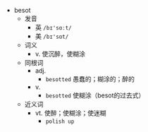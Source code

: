 - besot
  - 发音
    - 英 `/bɪ'sɑːt/`
    - 美 `/bɪ'sɑt/`
  - 词义
    - v. 使沉醉，使糊涂
  - 同根词
    - adj.
      - `besotted` 愚蠢的；糊涂的；醉的
    - v.
      - `besotted` 使糊涂（besot的过去式）
  - 近义词
    - vt. 使醉；使糊涂；使迷糊
      - `polish up`

